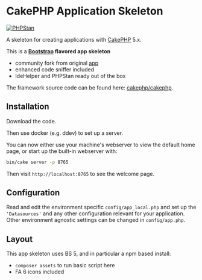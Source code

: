 # CakePHP Application Skeleton
[![PHPStan](https://img.shields.io/badge/PHPStan-level%208-brightgreen.svg?style=flat-square)](https://github.com/phpstan/phpstan)

A skeleton for creating applications with [CakePHP](https://cakephp.org) 5.x.

This is a **[Bootstrap](https://getbootstrap.com/) flavored app skeleton**
- community fork from original [app](https://github.com/cakephp/app)
- enhanced code sniffer included
- IdeHelper and PHPStan ready out of the box

The framework source code can be found here: [cakephp/cakephp](https://github.com/cakephp/cakephp).

## Installation
Download the code.

Then use docker (e.g. ddev) to set up a server.

You can now either use your machine's webserver to view the default home page, or start
up the built-in webserver with:

```bash
bin/cake server -p 8765
```

Then visit `http://localhost:8765` to see the welcome page.

## Configuration

Read and edit the environment specific `config/app_local.php` and set up the
`'Datasources'` and any other configuration relevant for your application.
Other environment agnostic settings can be changed in `config/app.php`.

## Layout

This app skeleton uses BS 5, and in particular a npm based install:

- `composer assets` to run basic script here
- FA 6 icons included
